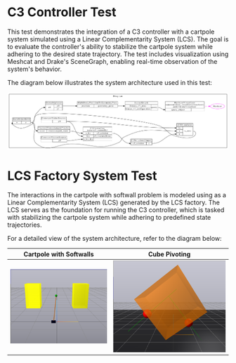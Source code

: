 # C3 Controller Test

This test demonstrates the integration of a C3 controller with a cartpole system simulated using a Linear Complementarity System (LCS). The goal is to evaluate the controller's ability to stabilize the cartpole system while adhering to the desired state trajectory. The test includes visualization using Meshcat and Drake's SceneGraph, enabling real-time observation of the system's behavior.

The diagram below illustrates the system architecture used in this test:

![C3 Controller Test Diagram](res/c3_controller_test_diagram.jpg)  

# LCS Factory System Test

The interactions in the cartpole with softwall problem is modeled using as a Linear Complementarity System (LCS) generated by the LCS factory. The LCS serves as the foundation for running the C3 controller, which is tasked with stabilizing the cartpole system while adhering to predefined state trajectories. 

For a detailed view of the system architecture, refer to the diagram below:

Cartpole with Softwalls            |  Cube Pivoting
:-------------------------:|:-------------------------:
![Cartpole with Softwalls](res/cartpole.png)| ![Cube Pivoting](res/pivoting.png)